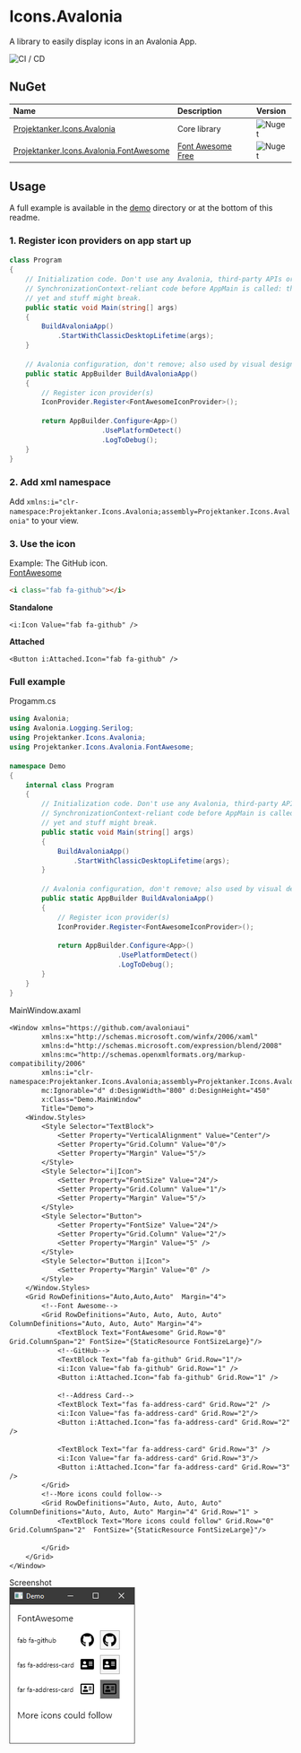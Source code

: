 # Icons.Avalonia
A library to easily display icons in an Avalonia App.

![CI / CD](https://github.com/Projektanker/Icons.Avalonia/workflows/CI%20/%20CD/badge.svg?event=push)

## NuGet
| Name | Description | Version |
|:-|:-|:-|
| [Projektanker.Icons.Avalonia](https://www.nuget.org/packages/Projektanker.Icons.Avalonia/) | Core library | ![Nuget](https://img.shields.io/nuget/v/Projektanker.Icons.Avalonia) |
| [Projektanker.Icons.Avalonia.FontAwesome](https://www.nuget.org/packages/Projektanker.Icons.Avalonia.FontAwesome/) | [Font Awesome Free](https://fontawesome.com) | ![Nuget](https://img.shields.io/nuget/v/Projektanker.Icons.Avalonia.FontAwesome) |


## Usage
A full example is available in the [demo](demo) directory or at the bottom of this readme.

### 1. Register icon providers on app start up

```csharp
class Program
{
    // Initialization code. Don't use any Avalonia, third-party APIs or any
    // SynchronizationContext-reliant code before AppMain is called: things aren't initialized
    // yet and stuff might break.
    public static void Main(string[] args)
    {
        BuildAvaloniaApp()
            .StartWithClassicDesktopLifetime(args);
    }

    // Avalonia configuration, don't remove; also used by visual designer.
    public static AppBuilder BuildAvaloniaApp()
    {
        // Register icon provider(s)
        IconProvider.Register<FontAwesomeIconProvider>();

        return AppBuilder.Configure<App>()
                       .UsePlatformDetect()
                       .LogToDebug();
    }
}
```

### 2. Add xml namespace

Add `xmlns:i="clr-namespace:Projektanker.Icons.Avalonia;assembly=Projektanker.Icons.Avalonia"` to your view.

### 3. Use the icon
Example: The GitHub icon.  
[FontAwesome](https://fontawesome.com/icons/github?style=brands)
```html
<i class="fab fa-github"></i>
```

**Standalone**
```xaml
<i:Icon Value="fab fa-github" />
```

**Attached**
```xaml
<Button i:Attached.Icon="fab fa-github" />
```

### Full example
Progamm.cs
```csharp
using Avalonia;
using Avalonia.Logging.Serilog;
using Projektanker.Icons.Avalonia;
using Projektanker.Icons.Avalonia.FontAwesome;

namespace Demo
{
    internal class Program
    {
        // Initialization code. Don't use any Avalonia, third-party APIs or any
        // SynchronizationContext-reliant code before AppMain is called: things aren't initialized
        // yet and stuff might break.
        public static void Main(string[] args)
        {
            BuildAvaloniaApp()
                .StartWithClassicDesktopLifetime(args);
        }

        // Avalonia configuration, don't remove; also used by visual designer.
        public static AppBuilder BuildAvaloniaApp()
        {
            // Register icon provider(s)
            IconProvider.Register<FontAwesomeIconProvider>();

            return AppBuilder.Configure<App>()
                           .UsePlatformDetect()
                           .LogToDebug();
        }
    }
}
```

MainWindow.axaml
```xaml
<Window xmlns="https://github.com/avaloniaui"
        xmlns:x="http://schemas.microsoft.com/winfx/2006/xaml"
        xmlns:d="http://schemas.microsoft.com/expression/blend/2008"
        xmlns:mc="http://schemas.openxmlformats.org/markup-compatibility/2006"
        xmlns:i="clr-namespace:Projektanker.Icons.Avalonia;assembly=Projektanker.Icons.Avalonia"
        mc:Ignorable="d" d:DesignWidth="800" d:DesignHeight="450"
        x:Class="Demo.MainWindow"
        Title="Demo">
    <Window.Styles>
        <Style Selector="TextBlock">
            <Setter Property="VerticalAlignment" Value="Center"/>
            <Setter Property="Grid.Column" Value="0"/>
            <Setter Property="Margin" Value="5"/>
        </Style>
        <Style Selector="i|Icon">
            <Setter Property="FontSize" Value="24"/>
            <Setter Property="Grid.Column" Value="1"/>
            <Setter Property="Margin" Value="5"/>
        </Style>
        <Style Selector="Button">
            <Setter Property="FontSize" Value="24"/>
            <Setter Property="Grid.Column" Value="2"/>
            <Setter Property="Margin" Value="5" />
        </Style>
        <Style Selector="Button i|Icon">
            <Setter Property="Margin" Value="0" />
        </Style>
    </Window.Styles>
    <Grid RowDefinitions="Auto,Auto,Auto"  Margin="4">
        <!--Font Awesome-->
        <Grid RowDefinitions="Auto, Auto, Auto, Auto" ColumnDefinitions="Auto, Auto, Auto" Margin="4">
            <TextBlock Text="FontAwesome" Grid.Row="0" Grid.ColumnSpan="2" FontSize="{StaticResource FontSizeLarge}"/>
            <!--GitHub-->
            <TextBlock Text="fab fa-github" Grid.Row="1"/>
            <i:Icon Value="fab fa-github" Grid.Row="1" />
            <Button i:Attached.Icon="fab fa-github" Grid.Row="1" />

            <!--Address Card-->
            <TextBlock Text="fas fa-address-card" Grid.Row="2" />
            <i:Icon Value="fas fa-address-card" Grid.Row="2"/>
            <Button i:Attached.Icon="fas fa-address-card" Grid.Row="2" />
            
            <TextBlock Text="far fa-address-card" Grid.Row="3" />
            <i:Icon Value="far fa-address-card" Grid.Row="3"/>
            <Button i:Attached.Icon="far fa-address-card" Grid.Row="3" />
        </Grid>
        <!--More icons could follow-->
        <Grid RowDefinitions="Auto, Auto, Auto, Auto" ColumnDefinitions="Auto, Auto, Auto" Margin="4" Grid.Row="1" >
            <TextBlock Text="More icons could follow" Grid.Row="0" Grid.ColumnSpan="2"  FontSize="{StaticResource FontSizeLarge}"/>
            
        </Grid>
    </Grid>
</Window>
```

Screenshot  
![Screenshot](resources/demo.png)
